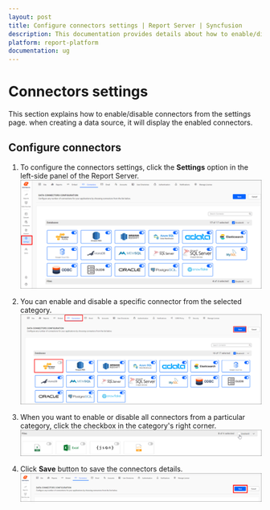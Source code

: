 ```yaml
---
layout: post
title: Configure connectors settings | Report Server | Syncfusion
description: This documentation provides details about how to enable/disable connectors and its usage in Bold Reports Report Server.
platform: report-platform
documentation: ug
---
```


# Connectors settings

This section explains how to enable/disable connectors from the settings page. when creating a data source, it will display the enabled connectors.

## Configure connectors

1. To configure the connectors settings, click the **Settings** option in the left-side panel of the Report Server.
    ![Click on connectors icon](/static/assets/on-premise/images/settings/connectors-tab.png)

2. You can enable and disable a specific connector from the selected category.
    ![Click on connectors type](/static/assets/on-premise/images/settings/connectors-type.png)

3. When you want to enable or disable all connectors from a particular category, click the checkbox in the category's right corner.
    ![Disable specific category](/static/assets/on-premise/images/settings/disable-category.png)

4. Click **Save** button to save the connectors details.
    ![success message](/static/assets/on-premise/images/settings/connectors-save.png)